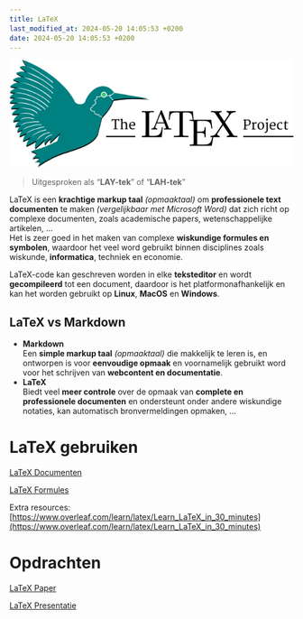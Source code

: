 ```yaml
---
title: LaTeX
last_modified_at: 2024-05-20 14:05:53 +0200
date: 2024-05-20 14:05:53 +0200
---
```


![LaTeX logo](images/LaTeX-logo.svg)

> Uitgesproken als “**LAY-tek**” of “**LAH-tek**”

LaTeX is een **krachtige markup taal** *(opmaaktaal)* om **professionele text documenten** te maken *(vergelijkbaar met Microsoft Word)* dat zich richt op complexe documenten, zoals academische papers, wetenschappelijke artikelen, ...  
Het is zeer goed in het maken van complexe **wiskundige formules en symbolen**, waardoor het veel word gebruikt binnen disciplines zoals wiskunde, **informatica**, techniek en economie.

LaTeX-code kan geschreven worden in elke **teksteditor** en wordt **gecompileerd** tot een document, daardoor is het platformonafhankelijk en kan het worden gebruikt op **Linux**, **MacOS** en **Windows**.

## LaTeX vs Markdown

- **Markdown**  
	Een **simple markup taal** *(opmaaktaal)* die makkelijk te leren is, en ontworpen is voor **eenvoudige opmaak** en voornamelijk gebruikt word voor het schrijven van **webcontent en documentatie**.  
- **LaTeX**  
	Biedt veel **meer controle** over de opmaak van **complete en professionele documenten** en ondersteunt onder andere wiskundige notaties, kan automatisch bronvermeldingen opmaken, ...

# LaTeX gebruiken

[LaTeX Documenten](LaTeX-Documenten)

[LaTeX Formules](LaTeX-Formules)

Extra resources: [https://www.overleaf.com/learn/latex/Learn_LaTeX_in_30_minutes](https://www.overleaf.com/learn/latex/Learn_LaTeX_in_30_minutes)

# Opdrachten

[LaTeX Paper](LaTeX-Paper)

[LaTeX Presentatie](LaTeX-Presentatie)